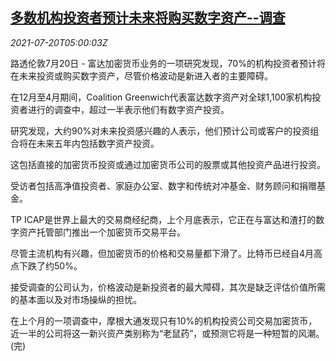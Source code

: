 <!--1626759062000-->
[多数机构投资者预计未来将购买数字资产--调查](https://cn.reuters.com/article/investors-digital-assets-study-0720-idCNKBS2EQ0DH)
------

<div><i>2021-07-20T05:00:03Z</i></div><p>路透伦敦7月20日 - 富达加密货币业务的一项研究发现，70%的机构投资者预计将在未来投资或购买数字资产，尽管价格波动是新进入者的主要障碍。</p><p>在12月至4月期间，Coalition Greenwich代表富达数字资产对全球1,100家机构投资者进行的调查中，超过一半表示他们有数字资产投资。</p><p>研究发现，大约90%对未来投资感兴趣的人表示，他们预计公司或客户的投资组合将在未来五年内包括数字资产投资。</p><p>这包括直接的加密货币投资或通过加密货币公司的股票或其他投资产品进行投资。</p><p>受访者包括高净值投资者、家庭办公室、数字和传统对冲基金、财务顾问和捐赠基金。</p><p>TP ICAP是世界上最大的交易商经纪商，上个月底表示，它正在与富达和渣打的数字资产托管部门推出一个加密货币交易平台。</p><p>尽管主流机构有兴趣，但加密货币的价格和交易量都下滑了。比特币已经自4月高点下跌了约50%。</p><p>接受调查的公司认为，价格波动是新投资者的最大障碍，其次是缺乏评估价值所需的基本面以及对市场操纵的担忧。</p><p>在上个月的一项调查中，摩根大通发现只有10%的机构投资公司交易加密货币，近一半的公司将这一新兴资产类别称为“老鼠药”，或预测它将是一种短暂的风潮。(完)</p>
